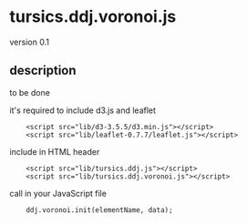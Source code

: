 # tursics.ddj.voronoi.js

version 0.1

## description

to be done

it's required to include d3.js and leaflet
```
	<script src="lib/d3-3.5.5/d3.min.js"></script>
	<script src="lib/leaflet-0.7.7/leaflet.js"></script>
```

include in HTML header
```
	<script src="lib/tursics.ddj.js"></script>
	<script src="lib/tursics.ddj.voronoi.js"></script>
```


call in your JavaScript file
```
	ddj.voronoi.init(elementName, data);
```
